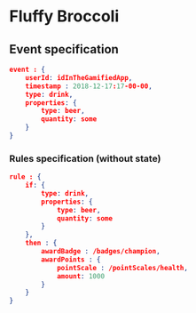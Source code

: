 # Fluffy Broccoli

## Event specification

```json
event : {
	userId: idInTheGamifiedApp,
	timestamp : 2018-12-17:17-00-00,
	type: drink,
	properties: {
		type: beer,
		quantity: some
	}
}
```

### Rules specification (without state)

```json
rule : {
	if: {
		type: drink,
        properties: {
            type: beer,
            quantity: some
        }
	},
	then : {
		awardBadge : /badges/champion,
		awardPoints : {
			pointScale : /pointScales/health,
			amount: 1000
		}
	}
}
```

